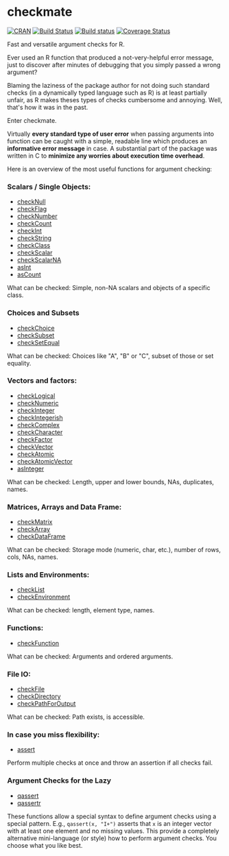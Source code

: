 # checkmate

[![CRAN](https://img.shields.io/badge/cran-1.5.2-yellow.svg)](http://cran.r-project.org/web/packages/checkmate/)
[![Build Status](https://travis-ci.org/mllg/checkmate.svg)](https://travis-ci.org/mllg/checkmate)
[![Build status](https://ci.appveyor.com/api/projects/status/y4ayps61hjd3375o/branch/master?svg=true)](https://ci.appveyor.com/project/mllg/checkmate/branch/master)
[![Coverage Status](https://img.shields.io/coveralls/mllg/checkmate.svg)](https://coveralls.io/r/mllg/checkmate?branch=master)

Fast and versatile argument checks for R.

Ever used an R function that produced a not-very-helpful error message,
just to discover after minutes of debugging that you simply passed a wrong argument?

Blaming the laziness of the package author for not doing such standard checks
(in a dynamically typed language such as R) is at least partially unfair, as R makes theses types of checks
cumbersome and annoying. Well, that's how it was in the past.

Enter checkmate.

Virtually **every standard type of user error** when passing arguments into function can be
caught with a simple, readable line which produces an **informative error message** in case.
A substantial part of the package was written in C to **minimize any worries about execution time overhead**.

Here is an overview of the most useful functions for argument checking:

### Scalars / Single Objects:

* [checkNull](http://www.rdocumentation.org/packages/checkmate/functions/checkNull)
* [checkFlag](http://www.rdocumentation.org/packages/checkmate/functions/checkFlag)
* [checkNumber](http://www.rdocumentation.org/packages/checkmate/functions/checkNumber)
* [checkCount](http://www.rdocumentation.org/packages/checkmate/functions/checkCount)
* [checkInt](http://www.rdocumentation.org/packages/checkmate/functions/checkInt)
* [checkString](http://www.rdocumentation.org/packages/checkmate/functions/checkString)
* [checkClass](http://www.rdocumentation.org/packages/checkmate/functions/checkClass)
* [checkScalar](http://www.rdocumentation.org/packages/checkmate/functions/checkScalar)
* [checkScalarNA](http://www.rdocumentation.org/packages/checkmate/functions/checkScalarNA)
* [asInt](http://www.rdocumentation.org/packages/checkmate/functions/asInteger)
* [asCount](http://www.rdocumentation.org/packages/checkmate/functions/asInteger)

What can be checked: Simple, non-NA scalars and objects of a specific class.

### Choices and Subsets

* [checkChoice](http://www.rdocumentation.org/packages/checkmate/functions/checkChoice)
* [checkSubset](http://www.rdocumentation.org/packages/checkmate/functions/checkSubset)
* [checkSetEqual](http://www.rdocumentation.org/packages/checkmate/functions/checkSetEqual)

What can be checked: Choices like "A", "B" or "C", subset of those or set equality.

### Vectors and factors:

* [checkLogical](http://www.rdocumentation.org/packages/checkmate/functions/checkLogical)
* [checkNumeric](http://www.rdocumentation.org/packages/checkmate/functions/checkNumeric)
* [checkInteger](http://www.rdocumentation.org/packages/checkmate/functions/checkInteger)
* [checkIntegerish](http://www.rdocumentation.org/packages/checkmate/functions/checkIntegerish)
* [checkComplex](http://www.rdocumentation.org/packages/checkmate/functions/checkComplex)
* [checkCharacter](http://www.rdocumentation.org/packages/checkmate/functions/checkCharacter)
* [checkFactor](http://www.rdocumentation.org/packages/checkmate/functions/checkFactor)
* [checkVector](http://www.rdocumentation.org/packages/checkmate/functions/checkVector)
* [checkAtomic](http://www.rdocumentation.org/packages/checkmate/functions/checkAtomic)
* [checkAtomicVector](http://www.rdocumentation.org/packages/checkmate/functions/checkAtomicVector)
* [asInteger](http://www.rdocumentation.org/packages/checkmate/functions/asInteger)

What can be checked: Length, upper and lower bounds, NAs, duplicates, names.

### Matrices, Arrays and Data Frame:

* [checkMatrix](http://www.rdocumentation.org/packages/checkmate/functions/checkMatrix)
* [checkArray](http://www.rdocumentation.org/packages/checkmate/functions/checkArray)
* [checkDataFrame](http://www.rdocumentation.org/packages/checkmate/functions/checkDataFrame)

What can be checked: Storage mode (numeric, char, etc.), number of rows, cols, NAs, names.

### Lists and Environments:

* [checkList](http://www.rdocumentation.org/packages/checkmate/functions/checkList)
* [checkEnvironment](http://www.rdocumentation.org/packages/checkmate/functions/checkEnvironment)

What can be checked: length, element type, names.

### Functions:

* [checkFunction](http://www.rdocumentation.org/packages/checkmate/functions/checkFunction)

What can be checked: Arguments and ordered arguments.

### File IO:

* [checkFile](http://www.rdocumentation.org/packages/checkmate/functions/checkFile)
* [checkDirectory](http://www.rdocumentation.org/packages/checkmate/functions/checkDirectory)
* [checkPathForOutput](http://www.rdocumentation.org/packages/checkmate/functions/checkPathForOutput)

What can be checked: Path exists, is accessible.

### In case you miss flexibility:

* [assert](http://www.rdocumentation.org/packages/checkmate/functions/assert)

Perform multiple checks at once and throw an assertion if all checks fail.


### Argument Checks for the Lazy

* [qassert](http://www.rdocumentation.org/packages/checkmate/functions/qassert)
* [qassertr](http://www.rdocumentation.org/packages/checkmate/functions/qassert)

These functions allow a special syntax to define argument checks using a special pattern.
E.g., `qassert(x, "I+")` asserts that `x` is an integer vector with at least one element and no missing values.
This provide a completely alternative mini-language (or style) how to perform argument checks.
You choose what you like best.
